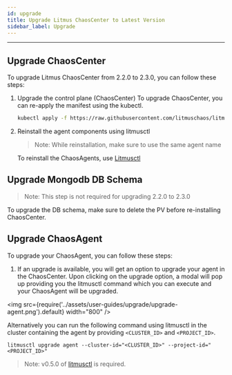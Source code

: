 ```yaml
---
id: upgrade
title: Upgrade Litmus ChaosCenter to Latest Version
sidebar_label: Upgrade
---
```


---

## Upgrade ChaosCenter

To upgrade Litmus ChaosCenter from 2.2.0 to 2.3.0, you can follow these steps:

1. Upgrade the control plane (ChaosCenter)
   To upgrade ChaosCenter, you can re-apply the manifest using the kubectl.

   ```bash
   kubectl apply -f https://raw.githubusercontent.com/litmuschaos/litmus/2.3.0/mkdocs/docs/2.3.0/litmus-2.3.0.yaml
   ```

2. Reinstall the agent components using litmusctl

   > Note: While reinstallation, make sure to use the same agent name

   To reinstall the ChaosAgents, use [Litmusctl](../litmusctl/usage-non-interactive-mode.md)

## Upgrade Mongodb DB Schema

> Note: This step is not required for upgrading 2.2.0 to 2.3.0

To upgrade the DB schema, make sure to delete the PV before re-installing ChaosCenter.

## Upgrade ChaosAgent

To upgrade your ChaosAgent, you can follow these steps:

1. If an upgrade is available, you will get an option to upgrade your agent in the ChaosCenter. Upon clicking on the upgrade option, a modal will pop up providing you the litmusctl command which you can execute and your ChaosAgent will be upgraded.

<img src={require('../assets/user-guides/upgrade/upgrade-agent.png').default} width="800" />

Alternatively you can run the following command using litmusctl in the cluster containing the agent by providing `<CLUSTER_ID>` and `<PROJECT_ID>`.

```
litmusctl upgrade agent --cluster-id="<CLUSTER_ID>" --project-id="<PROJECT_ID>"
```

> Note: v0.5.0 of [litmusctl](https://github.com/litmuschaos/litmusctl/blob/master/README.md) is required.
